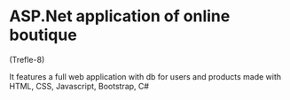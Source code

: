 # ASP.Net application of online boutique
(Trefle-8)

It features a full web application with db for users and products 
made with HTML, CSS, Javascript, Bootstrap, C# 
